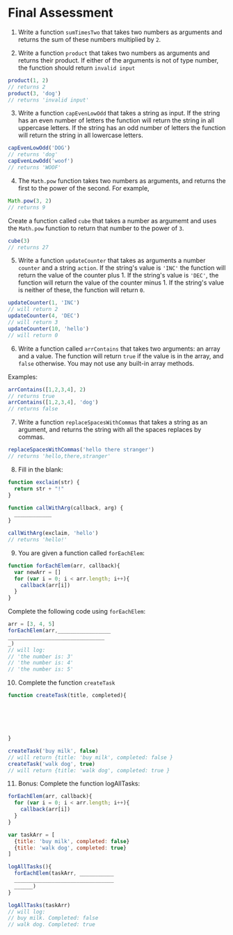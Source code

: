 # Final Assessment

1. Write a function `sumTimesTwo` that takes two numbers as arguments and returns the sum of these numbers multiplied by `2`.

2. Write a function `product` that takes two numbers as arguments and returns their product. If either of the arguments is not of type number, the function should return `invalid input`

```js
product(1, 2)
// returns 2
product(3, 'dog')
// returns 'invalid input'
```

3. Write a function `capEvenLowOdd` that takes a string as input. If the string has an even number of letters the function will return the string in all uppercase letters. If the string has an odd number of letters the function will return the string in all lowercase letters.

```js
capEvenLowOdd('DOG')
// returns 'dog'
capEvenLowOdd('woof')
// returns 'WOOF'
```

4. The `Math.pow` function takes two numbers as arguments, and returns the first to the power of the second. For example,

```js
Math.pow(3, 2)
// returns 9
```

Create a function called `cube` that takes a number as argumemt and uses the `Math.pow` function to return that number to the power of `3`.

```js
cube(3)
// returns 27
```

5. Write a function `updateCounter` that takes as arguments a number `counter` and a string `action`. If the string's value is `'INC'` the function will return the  value of the counter plus 1. If the string's value is `'DEC'`, the function will return the value of the counter minus 1. If the string's value is neither of these, the function will return `0`.

```js
updateCounter(1, 'INC')
// will return 2
updateCounter(4, 'DEC')
// will return 3
updateCounter(10, 'hello')
// will return 0
```

6. Write a function called `arrContains` that takes two arguments: an array and a value. The function will return `true` if the value is in the array, and `false` otherwise. You may not use any built-in array methods.

Examples:

```js
arrContains([1,2,3,4], 2)
// returns true
arrContains([1,2,3,4], 'dog')
// returns false
```

7. Write a function `replaceSpacesWithCommas` that takes a string as an argument, and returns the string with all the spaces replaces by commas.

```js
replaceSpacesWithCommas('hello there stranger')
// returns 'hello,there,stranger'
```

8. Fill in the blank:

```js
function exclaim(str) {
  return str + "!"
}

function callWithArg(callback, arg) {
  ____________
}

callWithArg(exclaim, 'hello')
// returns 'hello!'
```

9. You are given a function called `forEachElem`:

```js
function forEachElem(arr, callback){
  var newArr = []
  for (var i = 0; i < arr.length; i++){
    callback(arr[i])
  }
}
```

Complete the following code using `forEachElem`:

```js
arr = [3, 4, 5]
forEachElem(arr,_________________
_______________________________
_)
// will log:
// 'the number is: 3'
// 'the number is: 4'
// 'the number is: 5'
```

10. Complete the function `createTask`

```js
function createTask(title, completed){






}

createTask('buy milk', false)
// will return {title: 'buy milk', completed: false }
createTask('walk dog', true)
// will return {title: 'walk dog', completed: true }

```

11. Bonus: Complete the function logAllTasks:

```js
forEachElem(arr, callback){
  for (var i = 0; i < arr.length; i++){
    callback(arr[i])
  }
}

var taskArr = [
  {title: 'buy milk', completed: false}
  {title: 'walk dog', completed: true}
]

logAllTasks(){
  forEachElem(taskArr, ___________
  ________________________________
  ______)
}

logAllTasks(taskArr)
// will log:
// buy milk. Completed: false
// walk dog. Completed: true
```